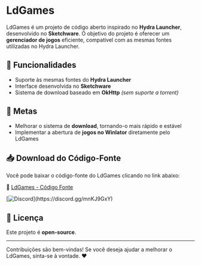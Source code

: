 # LdGames  

LdGames é um projeto de código aberto inspirado no **Hydra Launcher**, desenvolvido no **Sketchware**. O objetivo do projeto é oferecer um **gerenciador de jogos** eficiente, compatível com as mesmas fontes utilizadas no Hydra Launcher.  

## 🚀 Funcionalidades  

- Suporte às mesmas fontes do **Hydra Launcher**  
- Interface desenvolvida no **Sketchware**  
- Sistema de download baseado em **OkHttp** *(sem suporte a torrent)*  

## 🎯 Metas  

- Melhorar o sistema de **download**, tornando-o mais rápido e estável  
- Implementar a abertura de **jogos no Winlator** diretamente pelo LdGames  

## 📥 Download do Código-Fonte  

Você pode baixar o código-fonte do LdGames clicando no link abaixo:  

🔗 [LdGames - Código Fonte](https://github.com/DEYVIDYT/LdGames/archive/refs/heads/main.zip)  

[![Discord]([https://discord.com/api/guilds/mnKJ9GxY/widget.png](https://logodownload.org/wp-content/uploads/2017/11/discord-logo-4-1.png))](https://discord.gg/mnKJ9GxY)


## 📜 Licença  

Este projeto é **open-source**.

---  

Contribuições são bem-vindas! Se você deseja ajudar a melhorar o LdGames, sinta-se à vontade. ♥️
